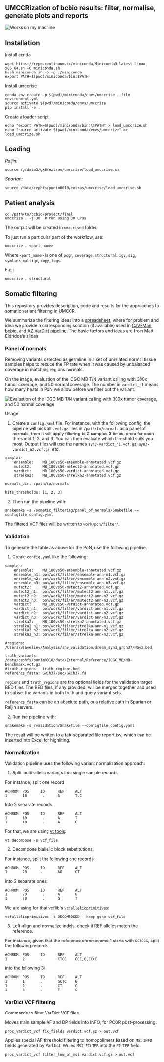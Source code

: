 UMCCRization of bcbio results: filter, normalise, generate plots and reports
----------------------------------------------------------------------------

![Works on my machine](https://www.leadingagile.com/wp-content/uploads/2017/03/worksonmymachine.png)

## Installation
Install conda
```
wget https://repo.continuum.io/miniconda/Miniconda3-latest-Linux-x86_64.sh -O miniconda.sh
bash miniconda.sh -b -p ./miniconda
export PATH=$(pwd)/miniconda/bin:$PATH
```

Install umccrise
```
conda env create -p $(pwd)/miniconda/envs/umccrise --file environment.yml
source activate $(pwd)/miniconda/envs/umccrize
pip install -e .
```

Create a loader script
```
echo "export PATH=$(pwd)/miniconda/bin:\$PATH" > load_umccrize.sh
echo "source activate $(pwd)/miniconda/envs/umccrize" >> load_umccrize.sh
```

## Loading

*Raijin:*
```
source /g/data3/gx8/extras/umccrise/load_umccrise.sh
```

*Spartan:*
```
source /data/cephfs/punim0010/extras/umccrise/load_umccrise.sh
```

## Patient analysis
```
cd /path/to/bcbio/project/final
umccrize . -j 30  # run using 30 CPUs
```
The output will be created in `umccrised` folder.

To just run a particular part of the workflow, use:
```
umccrize . <part_name>
```
Where `<part_name>` is one of `pcgr`, `coverage`, `structural`, `igv`, `sig`, `symlink_multiqc`, `copy_logs`.

E.g.:
```
umccrize . structural
```


## Somatic filtering

This repository provides description, code and results for the approaches to somatic variant filtering in UMCCR.

We summarize the filtering ideas into a [spreadsheet](https://docs.google.com/spreadsheets/d/1Xbz4nW76mofKb9ym3C725W035qkA7JuUu8_FvYSCOT0/edit#gid=0), where for problem and idea we provide a corresponding solution (if available) used in [CaVEMan](https://github.com/cancerit/cgpCaVEManWrapper), [bcbio](http://bcb.io/2015/03/05/cancerval/), and [AZ VarDict pipeline](vardict/vardict_filtering.md). The basic factors and ideas are from Matt Eldridge's [slides](https://bioinformatics-core-shared-training.github.io/cruk-summer-school-2017/Day3/somatic_snv_filtering.html).

### Panel of normals

Removing variants detected as germline in a set of unrelated normal tissue samples helps to reduce the FP rate when it was caused by unbalanced coverage in matching regions normals.

On the image, evaluation of the ICGC MB T/N variant calling with 300x tumor coverage, and 50 normal coverage. The number in `vardict_n1` means how many heats in PoN we allow before we filter out the variant.

![Evaluation of the ICGC MB T/N variant calling with 300x tumor coverage, and 50 normal coverage](benchmark_50_300.png)

Usage:

1. Create a `config.yaml` file. For instance, with the following config, the pipeline will pick all `.vcf.gz` files in `/path/to/normals` as a panel of normals, then it will apply filtering to 2 samples 3 times, once for each threshold 1, 2, and 3. You can then evaluate which threshold suits you most. Output files will use the names `syn3-vardict_n1.vcf.gz`, `syn3-vardict_n2.vcf.gz`, etc.
```
samples:
    ensemble:    MB_100vs50-ensemble-annotated.vcf.gz
    mutect2:     MB_100vs50-mutect2-annotated.vcf.gz
    vardict:     MB_100vs50-vardict-annotated.vcf.gz
    strelka2:    MB_100vs50-strelka2-annotated.vcf.gz

normals_dir: /path/to/normals

hits_thresholds: [1, 2, 3]
```

2. Then run the pipeline with:
```
snakemake -s /somatic_filtering/panel_of_normals/Snakefile --configfile config.yaml
```
The filtered VCF files will be written to `work/pon/filter/`.

### Validation

To generate the table as above for the PoN, use the following pipeline. 

1. Create `config.yaml` like the following:
```
samples:
    ensemble:    MB_100vs50-ensemble-annotated.vcf.gz
    ensemble_n1: pon/work/filter/ensemble-ann-n1.vcf.gz
    ensemble_n2: pon/work/filter/ensemble-ann-n2.vcf.gz
    ensemble_n3: pon/work/filter/ensemble-ann-n3.vcf.gz
    mutect2:     MB_100vs50-mutect2-annotated.vcf.gz
    mutect2_n1:  pon/work/filter/mutect2-ann-n1.vcf.gz
    mutect2_n2:  pon/work/filter/mutect2-ann-n2.vcf.gz
    mutect2_n3:  pon/work/filter/mutect2-ann-n3.vcf.gz
    vardict:     MB_100vs50-vardict-annotated.vcf.gz
    vardict_n1:  pon/work/filter/vardict-ann-n1.vcf.gz
    vardict_n2:  pon/work/filter/vardict-ann-n2.vcf.gz
    vardict_n3:  pon/work/filter/vardict-ann-n3.vcf.gz
    strelka2:    MB_100vs50-strelka2-annotated.vcf.gz
    strelka2_n1: pon/work/filter/strelka-ann-n1.vcf.gz
    strelka2_n2: pon/work/filter/strelka-ann-n2.vcf.gz
    strelka2_n3: pon/work/filter/strelka-ann-n3.vcf.gz

#regions: /Users/vsaveliev/Analysis/snv_validation/dream_syn3_grch37/NGv3.bed

truth_variants:  /data/cephfs/punim0010/data/External/Reference/ICGC_MB/MB-benchmark.vcf.gz
#truth_regions:  truth_regions.bed
reference_fasta: GRCh37/seq/GRCh37.fa
```

`regions` and `truth_regions` are the optional fields for the validation target BED files. The BED files, if any provided, will be merged together and used to subset the variants in both truth and query variant sets.

`reference_fasta` can be an absolute path, or a relative path in Spartan or Raijin servers.

2. Run the pipeline with:
```
snakemake -s /validation/Snakefile --configfile config.yaml
```
The result will be written to a tab-separated file report.tsv, which can be inserted into Excel for highliting.

### Normalization

Validation pipeline uses the following variant normalization approach:

1. Split multi-allelic variants into single sample records.

For instance, split one record 
```
#CHROM  POS     ID      REF     ALT
1       10       .      A       T,C
```
Into 2 separate records
```
#CHROM  POS     ID      REF     ALT
1       10       .      A       T
1       10       .      A       C
```
For that, we are using [vt tools](https://github.com/atks/vt):
```
vt decompose -s vcf_file
```

2. Decompose biallelic block substitutions. 

For instance, split the following one records:

```
#CHROM  POS     ID      REF     ALT
1       20      .       AG      CT       
```
into 2 separate ones:
```
#CHROM  POS     ID      REF     ALT
1       20       .      A       G
1       20       .      G       T
```

We are using for that vcflib's [`vcfallelicprimitives`](https://github.com/vcflib/vcflib#vcfallelicprimitives):

```
vcfallelicprimitives -t DECOMPOSED --keep-geno vcf_file
```

3. Left-align and normalize indels, check if REF alleles match the reference.

For instance, given that the reference chromosome 1 starts with `GCTCCG`, split the following records
```
#CHROM  POS     ID      REF     ALT
1       2       .       CTCC    CCC,C,CCCC
```
into the following 3:
```
#CHROM  POS     ID      REF     ALT
1       1       .       GCTC    G
1       2       .       CT      C
1       3       .       T       C
```

### VarDict VCF filtering

Commands to filter VarDict VCF files.

Moves main sample AF and DP fields into INFO, for PCGR post-processing:
```
proc_vardict_vcf fix_fields vardict.vcf.gz > out.vcf
```

Applies special AF threshold filtering to homopolimers based on `MSI` `INFO` fields generated by VarDict. Writes `MSI_FILTER` into the `FILTER` field.
```
proc_vardict_vcf filter_low_af_msi vardict.vcf.gz > out.vcf
```








